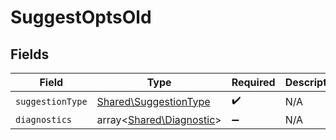 # SuggestOptsOld


## Fields

| Field                                                          | Type                                                           | Required                                                       | Description                                                    |
| -------------------------------------------------------------- | -------------------------------------------------------------- | -------------------------------------------------------------- | -------------------------------------------------------------- |
| `suggestionType`                                               | [Shared\SuggestionType](../../Models/Shared/SuggestionType.md) | :heavy_check_mark:                                             | N/A                                                            |
| `diagnostics`                                                  | array<[Shared\Diagnostic](../../Models/Shared/Diagnostic.md)>  | :heavy_minus_sign:                                             | N/A                                                            |